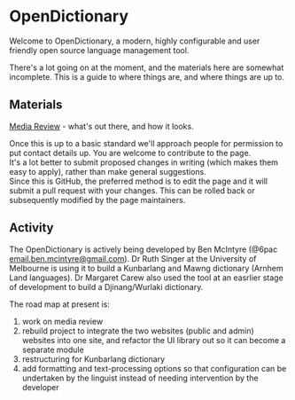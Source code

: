 # OpenDictionary

Welcome to OpenDictionary, a modern, highly configurable and user friendly open source language management tool.

There's a lot going on at the moment, and the materials here are somewhat incomplete. This is a guide to where things are, and where things are up to.

## Materials

[Media Review](MediaReview.md) - what's out there, and how it looks. 

Once this is up to a basic standard we'll approach people for permission to put contact details up. 
You are welcome to contribute to the page.  
It's a lot better to submit proposed changes in writing (which makes them easy to apply), rather than make general suggestions.  
Since this is GitHub, the preferred method is to edit the page and it will submit a pull request with your changes. This can be rolled back or subsequently modified by the page maintainers.

## Activity

The OpenDictionary is actively being developed by Ben McIntyre (@6pac email.ben.mcintyre@gmail.com). 
Dr Ruth Singer at the University of Melbourne is using it to build a Kunbarlang and Mawng dictionary (Arnhem Land languages).
Dr Margaret Carew also used the tool at an easrlier stage of development to build a Djinang/Wurlaki dictionary.

The road map at present is:
1) work on media review
1) rebuild project to integrate the two websites (public and admin) websites into one site, and refactor the UI library out so it can become a separate module
2) restructuring for Kunbarlang dictionary
3) add formatting and text-processing options so that configuration can be undertaken by the linguist instead of needing intervention by the developer
